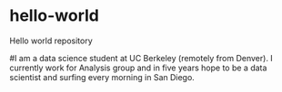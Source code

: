 # hello-world
Hello world repository


#I am a data science student at UC Berkeley (remotely from Denver). I currently work for Analysis group and in five years hope to be a data scientist and surfing every morning in San Diego.
